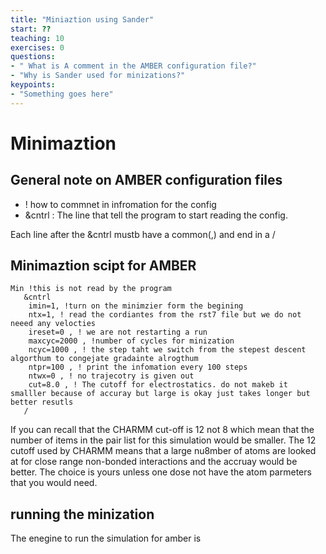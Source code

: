 ```yaml
---
title: "Miniaztion using Sander"
start: ??
teaching: 10
exercises: 0
questions: 
- " What is A comment in the AMBER configuration file?"
- "Why is Sander used for minizations?"
keypoints:
- "Something goes here"
---
```


# Minimaztion 
## General note on AMBER configuration files 
- ! how to commnet in infromation for the config 
-  &cntrl : The line that tell the program to start reading the config. 

Each line after the  &cntrl mustb have a common(,) and end in a /

## Minimaztion scipt for AMBER 
~~~
Min !this is not read by the program 
   &cntrl
    imin=1, !turn on the minimzier form the begining
    ntx=1, ! read the cordiantes from the rst7 file but we do not neeed any velocties 
    ireset=0 , ! we are not restarting a run 
    maxcyc=2000 , !number of cycles for minization 
    ncyc=1000 , ! the step taht we switch from the stepest descent algorthum to congejate gradainte alrogthum
    ntpr=100 , ! print the infomation every 100 steps 
    ntwx=0 , ! no trajecotry is given out 
    cut=8.0 , ! The cutoff for electrostatics. do not makeb it smalller because of accuray but large is okay just takes longer but better resutls
   /
~~~

If you can recall that the CHARMM cut-off is 12 not 8 which mean that the number of items in the pair list for this simulation would be smaller. The 12 cutoff used by CHARMM means that a large nu8mber of atoms are looked at for close range non-bonded interactions and the accruay would be better. The choice is yours unless one dose not have the atom parmeters that you would need.

## running the minization 
The enegine to run the simulation for amber is 
